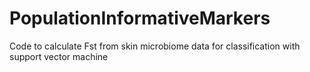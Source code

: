 # PopulationInformativeMarkers
Code to calculate Fst from skin microbiome data for classification with support vector machine

